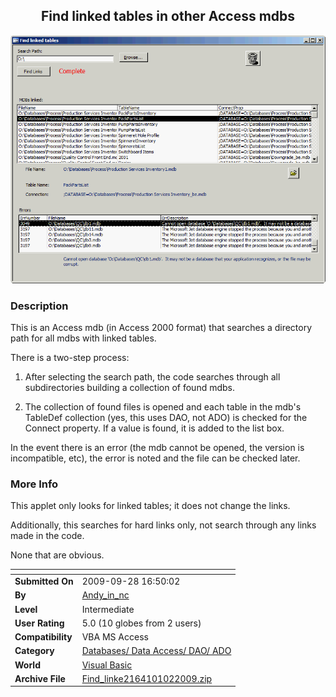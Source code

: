 ﻿<div align="center">

## Find linked tables in other Access mdbs

<img src="PIC2009102043272440.gif">
</div>

### Description

This is an Access mdb (in Access 2000 format) that searches a directory path for all mdbs with linked tables.

There is a two-step process:

1) After selecting the search path, the code searches through all subdirectories building a collection of found mdbs.

2) The collection of found files is opened and each table in the mdb's TableDef collection (yes, this uses DAO, not ADO) is checked for the Connect property. If a value is found, it is added to the list box.

In the event there is an error (the mdb cannot be opened, the version is incompatible, etc), the error is noted and the file can be checked later.
 
### More Info
 
This applet only looks for linked tables; it does not change the links.

Additionally, this searches for hard links only, not search through any links made in the code.

None that are obvious.


<span>             |<span>
---                |---
**Submitted On**   |2009-09-28 16:50:02
**By**             |[Andy\_in\_nc](https://github.com/Planet-Source-Code/PSCIndex/blob/master/ByAuthor/andy-in-nc.md)
**Level**          |Intermediate
**User Rating**    |5.0 (10 globes from 2 users)
**Compatibility**  |VBA MS Access
**Category**       |[Databases/ Data Access/ DAO/ ADO](https://github.com/Planet-Source-Code/PSCIndex/blob/master/ByCategory/databases-data-access-dao-ado__1-6.md)
**World**          |[Visual Basic](https://github.com/Planet-Source-Code/PSCIndex/blob/master/ByWorld/visual-basic.md)
**Archive File**   |[Find\_linke2164101022009\.zip](https://github.com/Planet-Source-Code/andy-in-nc-find-linked-tables-in-other-access-mdbs__1-72509/archive/master.zip)








